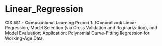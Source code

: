 # Linear_Regression
CIS 581 - Computational Learning Project 1: (Generalized) Linear Regression, Model Selection (via Cross Validation and Regularization), and Model Evaluation; Application: Polynomial Curve-Fitting Regression for Working-Age Data.
